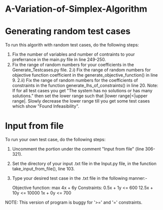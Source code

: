 # A-Variation-of-Simplex-Algorithm

# Generating random test cases

To run this algorith with random test cases, do the following steps:
1. Fix the number of variables and number of contraints to your preferrance in the main.py file in line 249-250.
2. Fix the range of random numbers for your coefficients in the Generate_Testcases.py file.
	2.i) Fix the range of random numbers for objective function coefficient in the generate_objective_function() in line 9.
	2.ii) Fix the range of random numbers for the coefficients of constraints in the function generate_lhs_of_constraints() in line 20.
	      Note: If for all test cases you get "The system has no solutions or has many solutions." then set the lower range such that |lower range|<|upper range|. Slowly decrease the lower range till you get some test cases which show "Found Infeasibility".

# Input from file

To run your own test case, do the following steps:
1. Uncomment the portion under the comment "Input from file" (line 306-321).
2. Set the directory of your input .txt file in the Input.py file, in the function take_input_from_file(), line 103.
3. Type your desired test case in the .txt file in the following manner:-

	Objective function: max 4x + 6y
	Constraints:
	0.5x + 1y <= 600
	12.5x + 10y <= 10000
	1x + 0y <= 700 


NOTE: This version of program is buggy for '>=' and '=' constraints.
